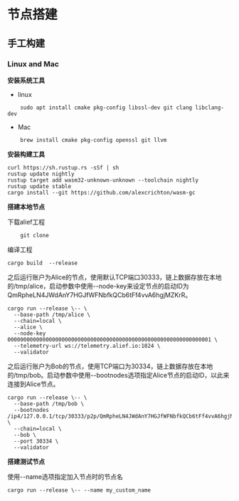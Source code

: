 # 节点搭建

## 手工构建
### Linux and Mac
**安装系统工具**  

* linux  
```
    sudo apt install cmake pkg-config libssl-dev git clang libclang-dev  
```
* Mac  
```    
    brew install cmake pkg-config openssl git llvm
```  

**安装构建工具**  
    
    curl https://sh.rustup.rs -sSf | sh  
    rustup update nightly  
    rustup target add wasm32-unknown-unknown --toolchain nightly  
    rustup update stable  
    cargo install --git https://github.com/alexcrichton/wasm-gc  
      
**搭建本地节点**
  
下载alief工程
```
    git clone 
```
编译工程
```
cargo build  --release
```

之后运行账户为Alice的节点，使用默认TCP端口30333，链上数据存放在本地的/tmp/alice，启动参数中使用--node-key来设定节点的启动ID为QmRpheLN4JWdAnY7HGJfWFNbfkQCb6tFf4vvA6hgjMZKrR。
```
cargo run --release \-- \
  --base-path /tmp/alice \
  --chain=local \
  --alice \
  --node-key 0000000000000000000000000000000000000000000000000000000000000001 \
  --telemetry-url ws://telemetry.alief.io:1024 \
  --validator
```

之后运行账户为Bob的节点，使用TCP端口为30334，链上数据存放在本地的/tmp/bob。启动参数中使用--bootnodes选项指定Alice节点的启动ID，以此来连接到Alice节点。  
```
cargo run --release \-- \
  --base-path /tmp/bob \
  --bootnodes /ip4/127.0.0.1/tcp/30333/p2p/QmRpheLN4JWdAnY7HGJfWFNbfkQCb6tFf4vvA6hgjMZKrR \
  --chain=local \
  --bob \
  --port 30334 \
  --validator
```  

**搭建测试节点**  
  
  使用--name选项指定加入节点时的节点名
```
cargo run --release \-- --name my_custom_name 
```

